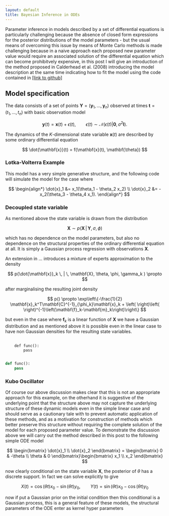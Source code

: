 ```yaml
---
layout: default
title: Bayesian Inference in ODEs
---
```


Parameter inference in models described by a set of differential equations is particularly challenging because the absence of closed form expressions for the posterior distributions of the model parameters - but the usual means of overcoming this issue by means of Monte Carlo methods is made challenging because in a naive approach each proposed new parameter value would require an associated solution of the differential equation which can become prohibitvely expensive, in this post I will give an introduction of the method proposed in Calderhead et al. (2008) introducing the model description at the same time indicating how to fit the model using the code contained in <a href="somepage">[link to github]</a>

## Model specification
The data consists of a set of points $\mathbf{Y} = \left( \mathbf{y}_1, \ldots, \mathbf{y}_n \right)$ observed at times $\mathbf{t} = (t_1,\ldots,t_n)$ with basic observation model

$$
\mathbf{y}(t) = \mathbf{x}(t) + \epsilon(t), \qquad \epsilon(t) \sim \mathcal{N}\left(\epsilon(t)|\mathbf{0}, \sigma^2 \mathbf{I} \right).
$$

The dynamics of the $K$-dimensional state variable $\mathbf{x}(t)$ are described by some ordinary differential equation

$$
\dot{\mathbf{x}}(t) = f(\mathbf{x}(t), \mathbf{\theta})
$$

### Lotka-Volterra Example

This model has a very simple generative structure, and the following code will simulate the model for the case where

$$
\begin{align*}
\dot{x}_1 &= x_1(\theta_1 - \theta_2 x_2) \\
\dot{x}_2 &= -x_2(\theta_3 - \theta_4 x_1).
\end{align*}
$$

<script src="https://gist.github.com/danieljtait/9b7c38844855d74053e385b0040c497f.js"></script>

### Decoupled state variable
As mentioned above the state variable is drawn from the distribution

$$
\mathbf{X} \sim p(\mathbf{X}\,|\,\mathbf{Y}, \sigma, \phi)
$$

which has no dependence on the model parameters, but also no dependence on the structural properties of the ordinary differential equation at all. It is simply a Gaussian process regression with observations $\mathbf{X}$.

An extension in ... introduces a mixture of experts approximation to the density

$$
p(\dot{\mathbf{x}}_k \, | \, \mathbf{X}, \theta, \phi, \gamma_k ) \propto 
$$

after marginalising the resulting joint density

$$
p() \propto \exp\left\{-\frac{1}{2} \mathbf{x}_k^T\mathbf{C}^{-1}_{\phi_k}\mathbf{x}_k + \left( \right)\left( \right)^{-1}\left(\mathbf{f}_k-\mathbf{m}_k\right)\right\}
$$

but even in the case where $\mathbf{f}_k$ is a linear function of $\mathbf{X}$ we have a Gaussian distribution and as mentioned above it is possible even in the linear case to have non Gaussian densities for the resulting state variables.

<pre>
  <code class="python">
    def func():
        pass
  </code>
</pre>

```python
def func():
    pass
```

<script src="https://gist.github.com/danieljtait/4c1cf747dd078442d38f362a7f2cdb79.js"></script>

### Kubo Oscillator

Of course our above discussion makes clear that this is not an appropriate approach for this example, on the otherhand it is suggestive of the underlying point that the structure above may not capture the underlying structure of these dynamic models even in the simple linear case and should serve as a cautionary tale with to prevent automatic application of these methods, and as a motivation for construction of methods which better preserve this structure without requiring the complete solution of the model for each proposed parameter value. To demonstrate the discussion above we will carry out the method described in this post to the following simple ODE model

$$
\begin{bmatrix}
\dot{x}_1 \\ \dot{x}_2 
\end{bmatrix} = \begin{bmatrix} 0 & -\theta \\ \theta & 0 \end{bmatrix}\begin{bmatrix} x_1 \\ x_2 \end{bmatrix}
$$

now clearly conditional on the state variable $\mathbf{X}$, the posterior of $\theta$ has a discrete support. In fact we can solve explicitly to give

$$
X(t) = \cos(\theta t)x_0 - \sin(\theta t)y_0, \qquad Y(t) = \sin(\theta t)x_0 - \cos(\theta t)y_0
$$

now if put a Gaussian prior on the initial condition then this conditional is a Gaussian process, this is a general feature of these models, the structural parameters of the ODE enter as kernel hyper parameters